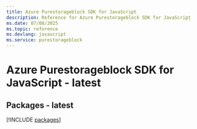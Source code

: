 ```yaml
---
title: Azure Purestorageblock SDK for JavaScript
description: Reference for Azure Purestorageblock SDK for JavaScript
ms.date: 07/08/2025
ms.topic: reference
ms.devlang: javascript
ms.service: purestorageblock
---
```

# Azure Purestorageblock SDK for JavaScript - latest
## Packages - latest
[!INCLUDE [packages](purestorageblock-index.md)]